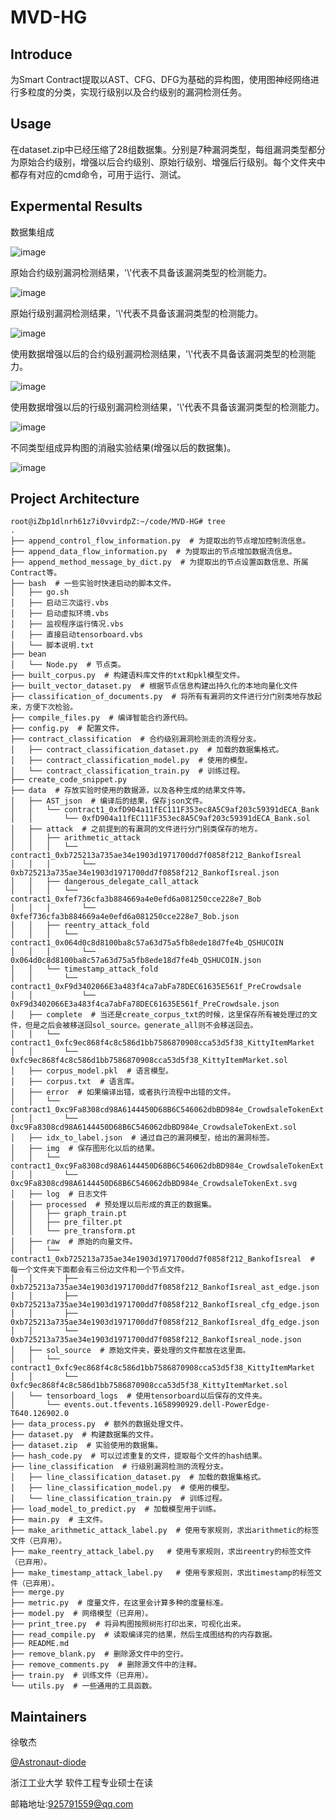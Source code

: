 # MVD-HG

## Introduce

为Smart Contract提取以AST、CFG、DFG为基础的异构图，使用图神经网络进行多粒度的分类，实现行级别以及合约级别的漏洞检测任务。

## Usage

在dataset.zip中已经压缩了28组数据集。分别是7种漏洞类型，每组漏洞类型都分为原始合约级别，增强以后合约级别、原始行级别、增强后行级别。每个文件夹中都存有对应的cmd命令，可用于运行、测试。

## Expermental Results

数据集组成

![image](https://github.com/Astronaut-diode/MVD-HG/assets/57606131/77d0cb79-a74b-42bf-947a-e82b59480f13)

原始合约级别漏洞检测结果，'\\'代表不具备该漏洞类型的检测能力。

![image](https://github.com/Astronaut-diode/MVD-HG/assets/57606131/5ce6a939-0feb-4f85-a037-bf330c9b1bb1)

原始行级别漏洞检测结果，'\\'代表不具备该漏洞类型的检测能力。

![image](https://github.com/Astronaut-diode/MVD-HG/assets/57606131/4e21da8f-4368-4d34-aa2b-27640bc6f987)

使用数据增强以后的合约级别漏洞检测结果，'\\'代表不具备该漏洞类型的检测能力。

![image](https://github.com/Astronaut-diode/MVD-HG/assets/57606131/a8d8f1c5-128d-4cf4-b988-c7c24da8aca9)

使用数据增强以后的行级别漏洞检测结果，'\\'代表不具备该漏洞类型的检测能力。

![image](https://github.com/Astronaut-diode/MVD-HG/assets/57606131/705ed97f-84f5-49cc-baad-7b97f8f52577)

不同类型组成异构图的消融实验结果(增强以后的数据集)。

![image](https://github.com/Astronaut-diode/MVD-HG/assets/57606131/26496d3e-9d75-4270-baf4-fa1820b844d0)

## Project Architecture

``` shell
root@iZbp1dlnrh61z7i0vvirdpZ:~/code/MVD-HG# tree 
.
├── append_control_flow_information.py  # 为提取出的节点增加控制流信息。
├── append_data_flow_information.py  # 为提取出的节点增加数据流信息。
├── append_method_message_by_dict.py  # 为提取出的节点设置函数信息、所属Contract等。
├── bash  # 一些实验时快速启动的脚本文件。
│   ├── go.sh
│   ├── 启动三次运行.vbs
│   ├── 启动虚拟环境.vbs
│   ├── 监视程序运行情况.vbs
│   ├── 直接启动tensorboard.vbs
│   └── 脚本说明.txt
├── bean
│   └── Node.py  # 节点类。
├── built_corpus.py  # 构建语料库文件的txt和pkl模型文件。
├── built_vector_dataset.py  # 根据节点信息构建出持久化的本地向量化文件
├── classification_of_documents.py  # 将所有有漏洞的文件进行分门别类地存放起来，方便下次检验。
├── compile_files.py  # 编译智能合约源代码。
├── config.py  # 配置文件。
├── contract_classification  # 合约级别漏洞检测走的流程分支。
│   ├── contract_classification_dataset.py  # 加载的数据集格式。
│   ├── contract_classification_model.py  # 使用的模型。
│   └── contract_classification_train.py  # 训练过程。
├── create_code_snippet.py  
├── data  # 存放实验时使用的数据源，以及各种生成的结果文件等。
│   ├── AST_json  # 编译后的结果，保存json文件。
│   │   └── contract1_0xfD904a11fEC111F353ec8A5C9af203c59391dECA_Bank
│   │       └── 0xfD904a11fEC111F353ec8A5C9af203c59391dECA_Bank.sol
│   ├── attack  # 之前提到的有漏洞的文件进行分门别类保存的地方。
│   │   ├── arithmetic_attack
│   │   │   └── contract1_0xb725213a735ae34e1903d1971700dd7f0858f212_BankofIsreal
│   │   │       └── 0xb725213a735ae34e1903d1971700dd7f0858f212_BankofIsreal.json
│   │   ├── dangerous_delegate_call_attack
│   │   │   └── contract1_0xfef736cfa3b884669a4e0efd6a081250cce228e7_Bob
│   │   │       └── 0xfef736cfa3b884669a4e0efd6a081250cce228e7_Bob.json
│   │   ├── reentry_attack_fold
│   │   │   └── contract1_0x064d0c8d8100ba8c57a63d75a5fb8ede18d7fe4b_QSHUCOIN
│   │   │       └── 0x064d0c8d8100ba8c57a63d75a5fb8ede18d7fe4b_QSHUCOIN.json
│   │   └── timestamp_attack_fold
│   │       └── contract1_0xF9d3402066E3a483f4ca7abFa78DEC61635E561f_PreCrowdsale
│   │           └── 0xF9d3402066E3a483f4ca7abFa78DEC61635E561f_PreCrowdsale.json
│   ├── complete  # 当还是create_corpus_txt的时候，这里保存所有被处理过的文件，但是之后会被移送回sol_source。generate_all则不会移送回去。
│   │   └── contract1_0xfc9ec868f4c8c586d1bb7586870908cca53d5f38_KittyItemMarket
│   │       └── 0xfc9ec868f4c8c586d1bb7586870908cca53d5f38_KittyItemMarket.sol
│   ├── corpus_model.pkl  # 语言模型。
│   ├── corpus.txt  # 语言库。
│   ├── error  # 如果编译出错，或者执行流程中出错的文件。
│   │   └── contract1_0xc9Fa8308cd98A6144450D68B6C546062dbBD984e_CrowdsaleTokenExt
│   │       └── 0xc9Fa8308cd98A6144450D68B6C546062dbBD984e_CrowdsaleTokenExt.sol
│   ├── idx_to_label.json  # 通过自己的漏洞模型，给出的漏洞标签。
│   ├── img  # 保存图形化以后的结果。
│   │   └── contract1_0xc9Fa8308cd98A6144450D68B6C546062dbBD984e_CrowdsaleTokenExt
│   │       └── 0xc9Fa8308cd98A6144450D68B6C546062dbBD984e_CrowdsaleTokenExt.svg
│   ├── log  # 日志文件
│   ├── processed  # 预处理以后形成的真正的数据集。
│   │   ├── graph_train.pt
│   │   ├── pre_filter.pt
│   │   └── pre_transform.pt
│   ├── raw  # 原始的向量文件。
│   │   └── contract1_0xb725213a735ae34e1903d1971700dd7f0858f212_BankofIsreal  # 每一个文件夹下面都会有三份边文件和一个节点文件。
│   │       ├── 0xb725213a735ae34e1903d1971700dd7f0858f212_BankofIsreal_ast_edge.json
│   │       ├── 0xb725213a735ae34e1903d1971700dd7f0858f212_BankofIsreal_cfg_edge.json
│   │       ├── 0xb725213a735ae34e1903d1971700dd7f0858f212_BankofIsreal_dfg_edge.json
│   │       └── 0xb725213a735ae34e1903d1971700dd7f0858f212_BankofIsreal_node.json
│   ├── sol_source  # 原始文件夹，要处理的文件都放在这里面。
│   │   └── contract1_0xfc9ec868f4c8c586d1bb7586870908cca53d5f38_KittyItemMarket
│   │       └── 0xfc9ec868f4c8c586d1bb7586870908cca53d5f38_KittyItemMarket.sol
│   └── tensorboard_logs  # 使用tensorboard以后保存的文件夹。
│       └── events.out.tfevents.1658990929.dell-PowerEdge-T640.126902.0
├── data_process.py  # 额外的数据处理文件。
├── dataset.py  # 构建数据集的文件。
├── dataset.zip  # 实验使用的数据集。
├── hash_code.py  # 可以过滤重复的文件，提取每个文件的hash结果。
├── line_classification  # 行级别漏洞检测的流程分支。
│   ├── line_classification_dataset.py  # 加载的数据集格式。
│   ├── line_classification_model.py  # 使用的模型。
│   └── line_classification_train.py  # 训练过程。
├── load_model_to_predict.py  # 加载模型用于训练。
├── main.py  # 主文件。
├── make_arithmetic_attack_label.py  # 使用专家规则，求出arithmetic的标签文件（已弃用）。
├── make_reentry_attack_label.py   # 使用专家规则，求出reentry的标签文件（已弃用）。
├── make_timestamp_attack_label.py   # 使用专家规则，求出timestamp的标签文件（已弃用）。
├── merge.py  
├── metric.py  # 度量文件，在这里会计算多种的度量标准。
├── model.py  # 网络模型（已弃用）。
├── print_tree.py  # 将异构图按照树形打印出来，可视化出来。
├── read_compile.py  # 读取编译完的结果，然后生成图结构的内存数据。
├── README.md
├── remove_blank.py  # 删除源文件中的空行。
├── remove_comments.py  # 删除源文件中的注释。
├── train.py  # 训练文件（已弃用）。
└── utils.py  # 一些通用的工具函数。
```

## Maintainers

徐敬杰

[@Astronaut-diode](https://github.com/Astronaut-diode) 

浙江工业大学 软件工程专业硕士在读

邮箱地址:925791559@qq.com
